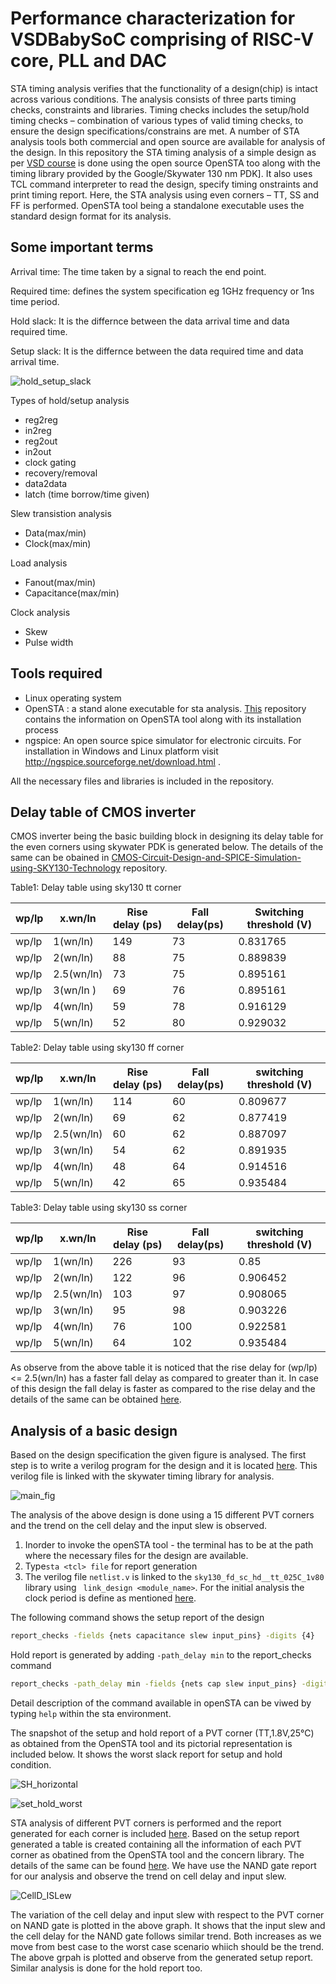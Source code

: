 # Performance characterization for VSDBabySoC comprising of RISC-V core, PLL and DAC

STA timing analysis verifies that the functionality of a design(chip) is intact across various conditions. The analysis consists of three parts timing checks, constraints and libraries. Timing checks includes the setup/hold timing checks – combination of various types of valid timing checks, to ensure the design specifications/constrains are met. A number of STA analysis tools both commercial and open source  are available for analysis of the design. In this repository the STA timing analysis of a simple design as per [VSD course](https://www.vlsisystemdesign.com/vsd-static-timing-analysis-ii/) is  done using the open source OpenSTA too along with the timing library provided by the Google/Skywater 130 nm PDK]. It also uses TCL command interpreter to read the design, specify timing onstraints and print timing report. Here, the STA analysis using even corners – TT, SS and FF is performed. OpenSTA tool being a standalone executable uses the standard design format for its analysis. 

## Some important terms

Arrival time: The time taken by a signal to reach the end point.

Required time: defines the system specification eg 1GHz frequency or 1ns time period.

Hold slack: It is the differnce between the data arrival time and data required time.

Setup slack: It is the differnce between the data required time and data arrival time.

![hold_setup_slack](https://user-images.githubusercontent.com/63381455/158803543-dcfd8986-a5e2-4440-9fd8-57cb2fc95a4a.png)


Types of hold/setup analysis

 - reg2reg
 - in2reg
 - reg2out
 - in2out
 - clock gating
 - recovery/removal
 - data2data
 - latch (time borrow/time given)

Slew transistion analysis
 - Data(max/min)
 - Clock(max/min)

Load analysis
 - Fanout(max/min)
 - Capacitance(max/min)

Clock analysis
 - Skew
 - Pulse width

## Tools required

- Linux operating system
- OpenSTA : a stand alone executable for sta analysis. [This](https://github.com/The-OpenROAD-Project/OpenSTA) repository contains the information on OpenSTA tool along with its installation process
- ngspice: An open source spice simulator for electronic circuits. For installation in Windows and Linux platform visit http://ngspice.sourceforge.net/download.html . 
 
All the necessary files and libraries is included in the repository.

## Delay table of CMOS inverter

CMOS inverter being the basic building block in designing its delay table for the even corners using skywater PDK is generated below. The details of the same can be obained in [CMOS-Circuit-Design-and-SPICE-Simulation-using-SKY130-Technology](https://github.com/Geetima2021/CMOS-Circuit-Design-and-SPICE-Simulation-using-SKY130-Technology) repository.

Table1: Delay table using sky130 tt corner

| **wp/lp** | **x.wn/ln** | **Rise delay (ps)** | **Fall delay(ps)** | **Switching threshold (V)** |
|-----------|-------------|---------------------|--------------------|----------------------------
| wp/lp     | 1(wn/ln)    |         149        |         73       |   0.831765   |  
| wp/lp     | 2(wn/ln)     |         88        |         75        |   0.889839   |  
| wp/lp     | 2.5(wn/ln)   |         73        |         75        |  0.895161    |
| wp/lp     | 3(wn/ln )    |         69         |         76       |   0.895161   |       
| wp/lp     | 4(wn/ln)     |         59         |         78       |    0.916129  |     
| wp/lp     | 5(wn/ln)     |         52         |         80        |   0.929032  |      

Table2: Delay table using sky130 ff corner

| **wp/lp** | **x.wn/ln** | **Rise delay (ps)** | **Fall delay(ps)** | **switching threshold (V)** |
|-----------|-------------|---------------------|--------------------|-----------------------------|
| wp/lp     | 1(wn/ln)    |         114         |         60         | 0.809677                    |
| wp/lp     | 2(wn/ln)    |         69          |         62         | 0.877419                    |
| wp/lp     | 2.5(wn/ln)  |          60         |         62         | 0.887097                    |
| wp/lp     | 3(wn/ln)    |         54          |         62         | 0.891935                    |
| wp/lp     | 4(wn/ln)    |          48         |         64         | 0.914516                    |
| wp/lp     | 5(wn/ln)    |          42         |         65         | 0.935484                    |

Table3: Delay table using sky130 ss corner

| **wp/lp** | **x.wn/ln** | **Rise delay (ps)** | **Fall delay(ps)** | **switching threshold (V)** |
|-----------|-------------|---------------------|--------------------|-----------------------------|
| wp/lp     | 1(wn/ln)    |         226         |         93         |             0.85            |
| wp/lp     | 2(wn/ln)    |         122         |         96         |           0.906452          |
| wp/lp     | 2.5(wn/ln)  |         103         |         97         |           0.908065          |
| wp/lp     | 3(wn/ln)    |          95         |         98         |           0.903226          |
| wp/lp     | 4(wn/ln)    |          76         |         100        |           0.922581          |
| wp/lp     | 5(wn/ln)    |          64         |         102        |           0.935484          

As observe from the above table it is noticed that the rise delay for (wp/lp) <= 2.5(wn/ln) has a faster fall delay as compared to greater than it. In case of this design the fall delay is faster as compared to the rise delay and the details of the same can be obtained [here](https://github.com/Geetima2021/vsdpcvrd/blob/main/resources/images/inverter.png).


## Analysis of a basic design

Based on the design specification the given figure is analysed. The first step is to write a verilog program for the design and it is located [here](https://github.com/Geetima2021/vsdpcvrd/tree/main/resources/files). This  verilog file is linked with the skywater timing library for analysis.

![main_fig](https://user-images.githubusercontent.com/63381455/155880106-37238762-9551-4e05-9270-50b4c80167fa.JPG)

The analysis of the above design is done using a 15 different PVT corners and the trend on the cell delay and the input slew is observed. 

1. Inorder to invoke the openSTA tool - the terminal has to be at the path where the necessary files for the design are available. 
2. Type``sta <tcl> file`` for report generation
3. The verilog file ```netlist.v``` is linked to the ```sky130_fd_sc_hd__tt_025C_1v80``` library using ``` link_design <module_name>```. For the initial analysis the clock period is define as mentioned [here](https://github.com/Geetima2021/vsdpcvrd/blob/main/resources/files/my_run.tcl). 

The following command shows the setup report of the design

```bash
report_checks -fields {nets capacitance slew input_pins} -digits {4}
```
Hold report is generated by adding ``-path_delay min`` to the report_checks command
```bash
report_checks -path_delay min -fields {nets cap slew input_pins} -digits {4}
```
Detail description of the command available in openSTA can be viwed by typing ```help``` within the sta environment.

The snapshot of the setup and hold report of a PVT corner (TT,1.8V,25℃) as obtained from the OpenSTA tool and its pictorial representation is included below. It shows the worst slack report for setup and hold condition.

![SH_horizontal](https://user-images.githubusercontent.com/63381455/158808585-51225aa8-2137-4e8e-8a8e-e3b9d8a07544.png)

![set_hold_worst](https://user-images.githubusercontent.com/63381455/158806716-c6ab740d-dc11-426c-98dd-22e9ed0d42fe.png)

STA analysis of different PVT corners is performed and the report generated for each corner is included [here](https://github.com/Geetima2021/vsdpcvrd/tree/main/resources/images/OpenSTA_setup_hold). Based on the setup report generated a table is created containing all the information of each PVT corner as obatined from the OpenSTA tool and the concern library. The details of the same can be found [here](https://github.com/Geetima2021/vsdpcvrd/tree/main/resources/images). We have use the NAND gate report for our analysis and observe the trend on cell delay and input slew.

![CellD_ISLew](https://user-images.githubusercontent.com/63381455/158589744-cfefe907-0720-4596-b98d-4079140821fe.JPG)

The variation of the cell delay and input slew with respect to the PVT corner on NAND gate is plotted in the above graph. It shows that the input slew and the cell delay for the NAND gate follows similar trend. Both increases as we move from best case to the worst case scenario whiich should be the trend. The above grpah is plotted and observe from the generated setup report. Similar analysis is done for the hold report too.


